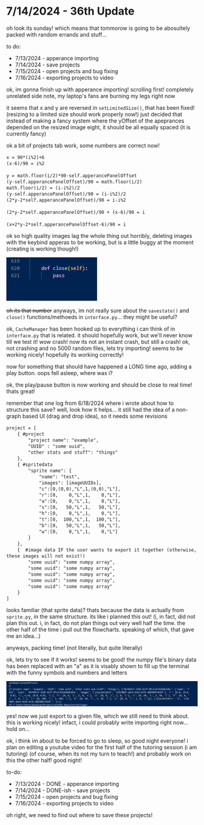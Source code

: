 # 7/14/2024 - 36th Update

oh look its sunday! which means that tommorow is going to be abosultely packed with random errands and stuff...

to do: 
- 7/13/2024 - apperance importing 
- 7/14/2024 - save projects
- 7/15/2024 - open projects and bug fixing
- 7/16/2024 - exporting projects to video

ok, im gonna finish up with apperance importing! scrolling first! completely unrelated side note, my laptop's fans are burning my legs right now

it seems that x and y are reversed in `setLimitedSize()`, that has been fixed! (resizing to a limited size should work properly now!) just decided that instead of making a fancy system where the yOffset of the apeprances depended on the resized image eight, it should be all equally spaced (it is currently fancy)

ok a bit of projects tab work, some numbers are correct now!

```
x = 90*(i%2)+6
(x-6)/90 = i%2

y = math.floor(i/2)*90-self.apperancePanelOffset
(y-self.apperancePanelOffset)/90 = math.floor(i/2)
math.floor(i/2) = (i-i%2)/2
(y-self.apperancePanelOffset)/90 = (i-i%2)/2
(2*y-2*self.apperancePanelOffset)/90 = i-i%2

(2*y-2*self.apperancePanelOffset)/90 + (x-6)/90 = i

(x+2*y-2*self.apperancePanelOffset-6)/90 = i
```

ok so high quality images lag the whole thing out horribly, deleting images with the keybind apperas to be working, but is a little buggy at the moment (creating is working though!)

![oh](</updatelogs/images/072024/07142024 - 1.png>)

~~oh its that number~~ anyways, im not really sure about the `savestate()` and `close()` functions/methoeds in `interface.py`... they might be useful?

ok, `CacheManager` has been hooked up to everything i can think of in `interface.py` that is related. it should hopefully work, but we'll never know till we test it! wow crash! now its not an instant crash, but still a crash! ok, not crashing and no 5000 random files, lets try importing! seems to be working nicely! hopefully its working correctly!

now for something that should have happened a LONG time ago, adding a play button. oops fell asleep, where was i?

ok, the play/pause button is now working and should be close to real time! thats great!

remember that one log from 6/18/2024 where i wrote about how to structure this save? well, look how it helps... it still had the idea of a non-graph based UI (drag and drop idea), so it needs some revisions

```
project = [
    { #project
        "project name": "example",
        "UUID" : "some uuid",
        "other stats and stuff": "things"
    },
    { #spritedata
        "sprite name": {
            "name": "test", 
            "images": [imageUUIDs], 
            "c":[0,(0,0),"L",1,(0,0),"L"],
            "r":[0,    0,"L",1,    0,"L"],
            "a":[0,    0,"L",1,    0,"L"],
            "s":[0,   50,"L",1,   50,"L"],
            "h":[0,    0,"L",1,    0,"L"],
            "t":[0,  100,"L",1,  100,"L"],
            "b":[0,   50,"L",1,   50,"L"],
            "w":[0,    0,"L",1,    0,"L"] 
        }
    },
    {  #image data IF the user wants to export it together (otherwise, these images will not exist!)
        "some uuid": "some numpy array",
        "some uuid": "some numpy array",
        "some uuid": "some numpy array",
        "some uuid": "some numpy array",
        "some uuid": "some numpy array"
    }
]
```
looks familiar (that sprite data)? thats because the data is actually from `sprite.py`, in the same structure. its like i planned this out! (i, in fact, did not plan this out. i, in fact, do not plan things out very well half the time. the other half of the time i pull out the flowcharts. speaking of which, that gave me an idea...)

anyways, packing time! (not literally, but quite literally)

ok, lets try to see if it works! seems to be good! the numpy file's binary data has been replaced with an "a" as it is visably shown to fill up the terminal with the funny symbols and numbers and letters

![woo!](</updatelogs/images/072024/07142024 - 2.png>)

yes! now we just export to a given file, which we still need to think about. this is working nicely! infact, i could probably write importing right now... hold on...

ok, i think im about to be forced to go to sleep, so good night everyone! i plan on editing a youtube video for the first half of the tutoring session (i am tutoring) (of course, when its not my turn to teach!) and probably work on this the other half! good night!

to-do:
- 7/13/2024 - DONE - apperance importing 
- 7/14/2024 - DONE-ish - save projects
- 7/15/2024 - open projects and bug fixing
- 7/16/2024 - exporting projects to video

oh right, we need to find out where to save these projects!